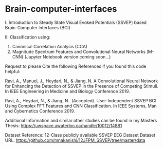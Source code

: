 # Brain-computer-interfaces
I. Introduction to Steady State Visual Evoked Potentials (SSVEP) based Brain-Computer Interfaces (BCI) 

II. Classification using:
  1. Canonical Correlation Analysis (CCA)
  2. Magnitude Spectrum Features and Convolutional Neural Networks (M-CNN)  (Jupyter Notebook version coming soon...)

Request to please Cite the following References if you found this code helpful:

Ravi, A., Manuel, J., Heydari, N., & Jiang, N. A Convolutional Neural Network for 
Enhancing the Detection of SSVEP in the Presence of Competing Stimuli. 
In IEEE Engineering in Medicine and Biology Conference 2019.

Ravi, A., Heydari, N., & Jiang, N.. (Accepted). User-Independent SSVEP BCI 
Using Complex FFT Features and CNN Classification. 
In IEEE Systems, Man and Cybernetics Conference 2019.

Additional Information and similar other studies can be found in my Masters Thesis:
https://uwspace.uwaterloo.ca/handle/10012/14881

Dataset Reference:
12-Class publicly available SSVEP EEG Dataset
Dataset URL: https://github.com/mnakanishi/12JFPM_SSVEP/tree/master/data

